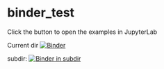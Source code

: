 # binder_test


Click the button to open the examples in JupyterLab

Current dir
[![Binder](https://mybinder.org/badge_logo.svg)](https://mybinder.org/v2/gh/ptitzler/binder_test/master?urlpath=%2Flab)

subdir:
[![Binder in subdir](https://mybinder.org/badge_logo.svg)](https://mybinder.org/v2/gh/ptitzler/binder_test/master?urlpath=%2Flab/tree/notebooks/)
